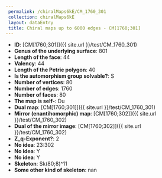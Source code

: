 ```yaml
--- 
 permalink: /chiralMaps6kE/CM_1760_301 
 collection: chiralMaps6kE
 layout: dataEntry
 title: Chiral maps up to 6000 edges - CM[1760;301]
---
```


- **ID**: [CM[1760;301]]({{ site.url }}/test/CM_1760_301)
- **Genus of the underlying surface**: 801
- **Length of the face**: 44
- **Valency**: 44
- **Length of the Petrie polygon**: 40
- **Is the automorphism group solvable?**: S
- **Number of vertices**: 80
- **Number of edges**: 1760
- **Number of faces**: 80
- **The map is self-**: Du
- **Dual map**: [CM[1760;301]]({{ site.url }}/test/CM_1760_301)
- **Mirror (enantihomorphic) map**: [CM[1760;302]]({{ site.url }}/test/CM_1760_302)
- **Dual of the mirror image**: [CM[1760;302]]({{ site.url }}/test/CM_1760_302)
- **Z_q-Exponent?**: 2
- **No idea**:  23:302
- **No idea**: Y
- **No idea**: Y
- **Skeleton**: Sk(80;8)^11
- **Some other kind of skeleton**: nan
